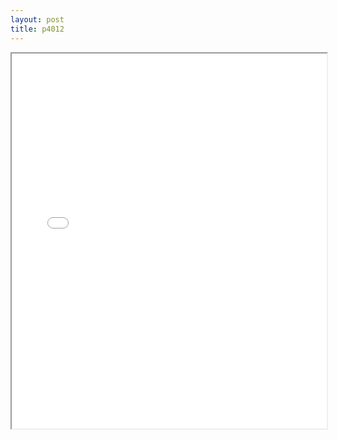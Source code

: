 ```yaml
---
layout: post
title: p4012
---
```


<div class="pdf-container">
<iframe src="/assets/pdfs/p4012.pdf" height="600" width="100%" allowFullScreen="true"></iframe>
</div>

